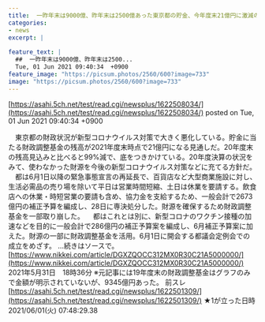 ```yaml
---
title:  一昨年末は9000億、昨年末は2500億あった東京都の貯金、今年度末21億円に激減の見通し★2  
categories:
- news
excerpt: |
  
feature_text: |
  ##  一昨年末は9000億、昨年末は2500...
  Tue, 01 Jun 2021 09:40:34  +0900
feature_image: "https://picsum.photos/2560/600?image=733"
image: "https://picsum.photos/2560/600?image=733"
---
```


[https://asahi.5ch.net/test/read.cgi/newsplus/1622508034/](https://asahi.5ch.net/test/read.cgi/newsplus/1622508034/)
posted on Tue, 01 Jun 2021 09:40:34  +0900

<!--more-->

　東京都の財政状況が新型コロナウイルス対策で大きく悪化している。貯金に当たる財政調整基金の残高が2021年度末時点で21億円になる見通しだ。20年度末の残高見込みと比べると99%減で、底をつきかけている。20年度決算の状況をみて、使わなかった財源を今後の新型コロナウイルス対策などに充てる方針だ。 　都は6月1日以降の緊急事態宣言の再延長で、百貨店など大型商業施設に対し、生活必需品の売り場を除いて平日は営業時間短縮、土日は休業を要請する。飲食店への休業・時短営業の要請も含め、協力金を支給するため、一般会計で2673億円の補正予算を編成し、28日に専決処分した。財源を確保するため財政調整基金を一部取り崩した。 　都はこれとは別に、新型コロナのワクチン接種の加速などを目的に一般会計で286億円の補正予算案を編成し、6月補正予算案に加えた。財源の一部に財政調整基金を活用。6月1日に開会する都議会定例会での成立をめざす。 …続きはソースで。 [https://www.nikkei.com/article/DGXZQOCC312MX0R30C21A5000000/](https://www.nikkei.com/article/DGXZQOCC312MX0R30C21A5000000/) 2021年5月31日　18時36分 ※元記事には19年度末の財政調整基金はグラフのみで金額が明示されていないが、9345億円あった。 前スレ [https://asahi.5ch.net/test/read.cgi/newsplus/1622501309/](https://asahi.5ch.net/test/read.cgi/newsplus/1622501309/) ★1が立った日時　2021/06/01(火) 07:48:29.38
